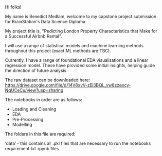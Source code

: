 Hi folks!

My name is Benedict Medlam, welcome to my capstone project submission for BrainStation's Data Science Diploma. 

My project title is, "Pedicting London Property Characteristics that Make for a Successful Airbnb Rental".

I will use a range of statistical models and machine learning methods throughout this project (exact ML methods are TBC).

Currently, I have a range of foundational EDA visualisations and a linear regression model. These have provided some initial insights, helping guide the direction of future analysis. 

The raw dataset can be downloaded here: https://drive.google.com/file/d/14V8xvV-zEi3BQL_vw8zzeocy-NqUCeCu/view?usp=sharing

The notebooks in order are as follows:

- Loading and Cleaning
- EDA
- Pre-Processing
- Modelling

The folders in this file are required:

‘data’ - this contains all .pkl files that are necessary to run the notebooks
requirement.txt
.ipynb files
